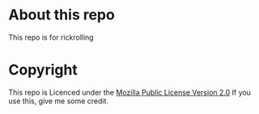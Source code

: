 # About this repo
This repo is for rickrolling
# Copyright
This repo is Licenced under the [Mozilla Public License Version 2.0](https://www.mozilla.org/en-US/MPL/2.0 "MPL_2.0")
If you use this, give me some credit.
